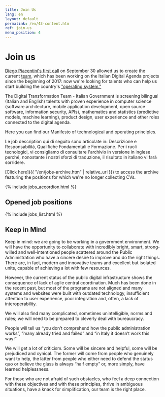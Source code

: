 ```yaml
---
title: Join Us
lang: en
layout: default
permalink: /en/43-content.htm
ref: join-us
menu_position: 4
---
```


# Join us

[Diego Piacentini's first call](https://medium.com/team-per-la-trasformazione-digitale/from-seattle-to-roma-innovation-citizens-talents-6b8c6c06002b) on September 30 allowed us to create the current [team](https://teamdigitale.governo.it/en/49-content.htm), which has been working on the Italian Digital Agenda projects since the beginning of 2017: now we're looking for talents who can help us start building the country's ["operating system."](https://medium.com/team-per-la-trasformazione-digitale/new-operating-system-country-technological-competence-plans-11b50a750ea7)

The Digital Transformation Team - Italian Government is screening bilingual (Italian and English) talents with proven experience in computer science (software architecture, mobile application development, open source software, information security, APIs), mathematics and statistics (predictive models, machine learning), product design, user experience and other roles connected to the digital agenda.

Here you can find our Manifesto of technological and operating principles.

Le job description qui di seguito sono articolate in: Descrizione e Responsabilità, Qualifiche Fondamentali e Formazione. Per i ruoli tecnologici, vi consigliamo di consultare l'archivio in versione in inglese perché, nonostante i nostri sforzi di traduzione, il risultato in italiano vi farà sorridere.

[Click here]({{ "/en/jobs-archive.htm" | relative_url }}) to access the archive featuring the positions for which we're no longer collecting CVs.

{% include jobs_accordion.html %}

## Opened job positions

{% include jobs_list.html %}

<a name="notabene"></a>
## Keep in Mind

Keep in mind: we are going to be working in a government environment. We will have the opportunity to collaborate with incredibly bright, smart, strong-willed and well-intentioned people scattered around the Public Administration who have a sincere desire to improve and do the right things. There are, in fact, modern and innovative teams and excellent but isolated units, capable of achieving a lot with few resources.

However, the current status of the public digital infrastructure shows the consequence of lack of agile central coordination. Much has been done in the recent past, but most of the programs are not aligned and many systems and websites were built with outdated technology, insufficient attention to user experience, poor integration and, often, a lack of interoperability.  

We will also find many complicated, sometimes unintelligible, norms and rules; we  will need to be prepared to cleverly deal with bureaucracy.

People will tell us “you don’t comprehend how the public administration works”, “many already tried and failed” and “in Italy it doesn’t work this way!”

We will get a lot of criticism.  Some will be sincere and helpful, some will be prejudiced and cynical. The former will come from people who genuinely want to help, the latter from people who either need to defend the status quo or believe the glass is always “half empty” or, more simply, have learned helplessness.  

For those who are not afraid of such obstacles, who feel a deep connection with these objectives and with these principles, thrive in ambiguous situations, have a knack for simplification, our team is the right place.
